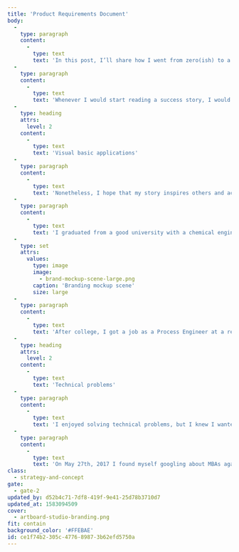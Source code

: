 ```yaml
---
title: 'Product Requirements Document'
body:
  -
    type: paragraph
    content:
      -
        type: text
        text: 'In this post, I’ll share how I went from zero(ish) to a six-figure software engineering job offer in nine months while working full time and being self-taught.'
  -
    type: paragraph
    content:
      -
        type: text
        text: 'Whenever I would start reading a success story, I would immediately look to find the author’s background, hoping it would match mine. I never found someone who had the same background as I did, and most likely mine won’t match yours exactly.'
  -
    type: heading
    attrs:
      level: 2
    content:
      -
        type: text
        text: 'Visual basic applications'
  -
    type: paragraph
    content:
      -
        type: text
        text: 'Nonetheless, I hope that my story inspires others and acts as a valuable data point that can be added to your success story dataset. I took a Visual Basic for Applications (VBA) course in high school (nine years ago). In my freshman engineering course (seven years ago), I learned some C, Python, Matlab, and Labview.'
  -
    type: paragraph
    content:
      -
        type: text
        text: 'I graduated from a good university with a chemical engineering degree and a good GPA (three years ago). I hadn’t done any programming outside of school, in high school or college, until I decided I wanted to learn last year.'
  -
    type: set
    attrs:
      values:
        type: image
        image:
          - brand-mockup-scene-large.png
        caption: 'Branding mockup scene'
        size: large
  -
    type: paragraph
    content:
      -
        type: text
        text: 'After college, I got a job as a Process Engineer at a refinery. I worked there until I changed careers into Software Engineering.'
  -
    type: heading
    attrs:
      level: 2
    content:
      -
        type: text
        text: 'Technical problems'
  -
    type: paragraph
    content:
      -
        type: text
        text: 'I enjoyed solving technical problems, but I knew I wanted to get into the business/startup world at some point. I always kept the thought of an MBA in the back of my mind, but every time I looked at the price tag of the top schools, my interest waned.'
  -
    type: paragraph
    content:
      -
        type: text
        text: 'On May 27th, 2017 I found myself googling about MBAs again, and somehow I stumbled upon software engineering. It seemed like a perfect fit.'
class:
  - strategy-and-concept
gate:
  - gate-2
updated_by: d52b4c71-7df8-419f-9e41-25d78b3710d7
updated_at: 1583094509
cover:
  - artboard-studio-branding.png
fit: contain
background_color: '#FFEBAE'
id: ce1f74b2-305c-4776-8987-3b62efd5750a
---
```

